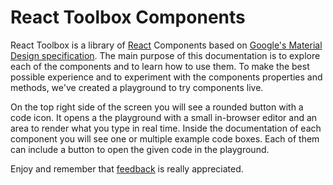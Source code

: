 # React Toolbox Components

React Toolbox is a library of [React](http://facebook.github.io/react/) Components based on [Google's Material Design specification](https://www.google.com/design/spec/material-design/introduction.html). The main purpose of this documentation is to explore each of the components and to learn how to use them. To make the best possible experience and to experiment with the components properties and methods, we've created a playground to try components live.

On the top right side of the screen you will see a rounded button with a code icon. It opens a the playground with a small in-browser editor and an area to render what you type in real time. Inside the documentation of each component you will see one or multiple example code boxes. Each of them can include a button to open the given code in the playground.

Enjoy and remember that [feedback](https://github.com/react-toolbox/react-toolbox/issues) is really appreciated.
